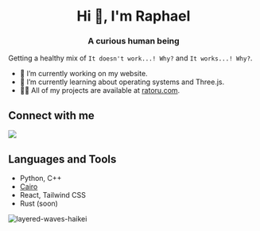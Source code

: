 <h1 align="center">Hi 👋, I'm Raphael</h1>
<h3 align="center">A curious human being</h3>

Getting a healthy mix of `It doesn't work...! Why?` and `It works...! Why?`.

- 🔭 I’m currently working on my website.
- 🌱 I’m currently learning about operating systems and Three.js.
- 👨‍💻 All of my projects are available at [ratoru.com](https://ratoru.com/).

## Connect with me

<p align="left">
    <a href="https://linkedin.com/in/ratoru" target="blank"><img src="https://img.icons8.com/clouds/100/000000/linkedin.png"/></a>
</p>

## Languages and Tools

- Python, C++
- [Cairo](https://www.cairo-lang.org/)
- React, Tailwind CSS
- Rust (soon)

![layered-waves-haikei](https://user-images.githubusercontent.com/44789473/145108392-f9f12080-963f-4f81-8b16-c250d8b11338.png)
